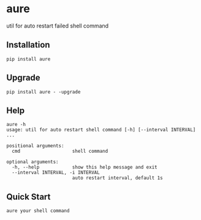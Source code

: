 # aure


util for auto restart failed shell command

## Installation

```
pip install aure
```

## Upgrade


```
pip install aure - -upgrade
```

## Help


```
aure -h
usage: util for auto restart shell command [-h] [--interval INTERVAL] ...

positional arguments:
  cmd                   shell command

optional arguments:
  -h, --help            show this help message and exit
  --interval INTERVAL, -i INTERVAL
                        auto restart interval, default 1s
```

## Quick Start


```
aure your shell command
```
